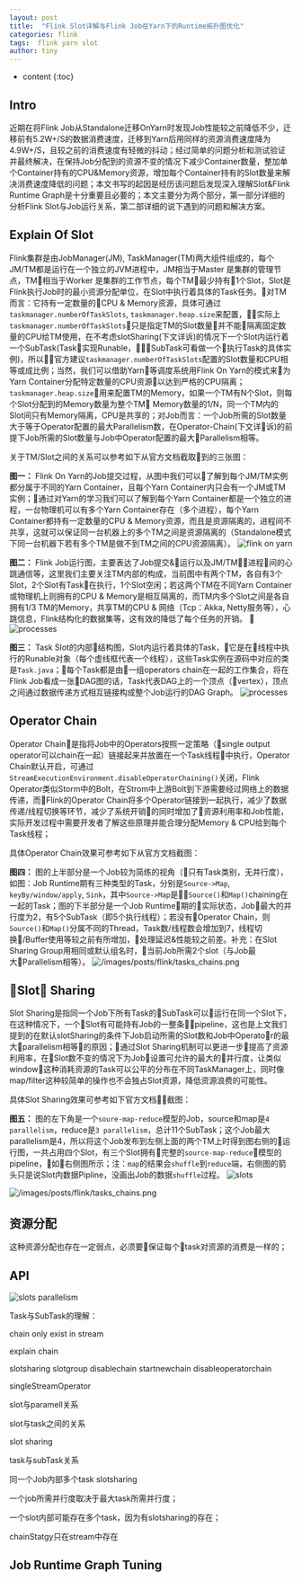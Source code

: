 ```yaml
---
layout: post
title:  "Flink Slot详解与Flink Job在Yarn下的Runtime拓扑图优化"
categories: flink
tags:  flink yarn slot
author: tiny
---
```


* content
{:toc}

## Intro

近期在将Flink Job从Standalone迁移OnYarn时发现Job性能较之前降低不少，迁移前有5.2W+/S的数据消费速度，迁移到Yarn后用同样的资源消费速度降为4.9W+/S，且较之前的消费速度有轻微的抖动；经过简单的问题分析和测试验证并最终解决，在保持Job分配到的资源不变的情况下减少Container数量，整加单个Container持有的CPU&Memory资源，增加每个Container持有的Slot数量来解决消费速度降低的问题；本文书写的起因是经历该问题后发现深入理解Slot&Flink Runtime Graph是十分重要且必要的；本文主要分为两个部分，第一部分详细的分析Flink Slot与Job运行关系，第二部详细的说下遇到的问题和解决方案。

## Explain Of Slot

Flink集群是由JobManager(JM), TaskManager(TM)两大组件组成的，每个JM/TM都是运行在一个独立的JVM进程中，JM相当于Master 是集群的管理节点，TM相当于Worker 是集群的工作节点，每个TM最少持有1个Slot，Slot是Flink执行Job时的最小资源分配单位，在Slot中执行着具体的Task任务。对TM而言：它持有一定数量的CPU & Memory资源，具体可通过`taskmanager.numberOfTaskSlots`, `taskmanager.heap.size`来配置，实际上`taskmanager.numberOfTaskSlots`只是指定TM的Slot数量并不能隔离固定数量的CPU给TM使用，在不考虑slotSharing(下文详诉)的情况下一个Slot内运行着一个SubTask(Task实现Runable，SubTask可看做一个执行Task的具体实例)，所以官方建议`taskmanager.numberOfTaskSlots`配置的Slot数量和CPU相等或成比例；当然，我们可以借助Yarn等调度系统用Flink On Yarn的模式来为Yarn Container分配特定数量的CPU资源以达到严格的CPU隔离；`taskmanager.heap.size`用来配置TM的Memory，如果一个TM有N个Slot，则每个Slot分配到的Memory数量为整个TM Memory数量的1/N，同一个TM内的Slot间只有Memory隔离，CPU是共享的；对Job而言：一个Job所需的Slot数量大于等于Operator配置的最大Parallelism数，在Operator-Chain(下文详诉)的前提下Job所需的Slot数量与Job中Operator配置的最大Parallelism相等。

关于TM/Slot之间的关系可以参考如下从官方文档截取到的三张图：

**图一：** Flink On Yarn的Job提交过程，从图中我们可以了解到每个JM/TM实例都分属于不同的Yarn Container，且每个Yarn Container内只会有一个JM或TM实例；通过对Yarn的学习我们可以了解到每个Yarn Container都是一个独立的进程，一台物理机可以有多个Yarn Container存在（多个进程），每个Yarn Container都持有一定数量的CPU & Memory资源，而且是资源隔离的，进程间不共享，这就可以保证同一台机器上的多个TM之间是资源隔离的（Standalone模式下同一台机器下若有多个TM是做不到TM之间的CPU资源隔离）。
![flink on yarn](/images/posts/flink/flink_on_yarn.svg)

**图二：** Flink Job运行图，主要表达了Job提交&运行以及JM/TM进程间的心跳通信等，这里我们主要关注TM内部的构成，当前图中有两个TM，各自有3个Slot，2个Slot有Task在执行，1个Slot空闲；若这两个TM在不同Yarn Container或物理机上则拥有的CPU & Memory是相互隔离的，而TM内多个Slot之间是各自拥有1/3 TM的Memory，共享TM的CPU & 网络（Tcp：Akka, Netty服务等），心跳信息，Flink结构化的数据集等，这有效的降低了每个任务的开销。
![processes](/images/posts/flink/processes.svg)

**图三：** Task Slot的内部结构图，Slot内运行着具体的Task，它是在线程中执行的Runable对象（每个虚线框代表一个线程），这些Task实例在源码中对应的类是`Task.java`；每个Task都是由一组operators chain在一起的工作集合，将在Flink Job看成一张DAG图的话，Task代表DAG上的一个顶点（vertex），顶点之间通过数据传递方式相互链接构成整个Job运行的DAG Graph。
![processes](/images/posts/flink/tasks_slots.svg)

## Operator Chain
Operator Chain是指将Job中的Operators按照一定策略（single output operator可以chain在一起）链接起来并放置在一个Task线程中执行，Operator Chain默认开启，可通过`StreamExecutionEnvironment.disableOperatorChaining()`关闭，Flink Operator类似Storm中的Bolt，在Strom中上游Bolt到下游需要经过网络上的数据传递，而Flink的Operator Chain将多个Operator链接到一起执行，减少了数据传递/线程切换等环节，减少了系统开销的同时增加了资源利用率和Job性能，实际开发过程中需要开发者了解这些原理并能合理分配Memory & CPU给到每个Task线程；

具体Operator Chain效果可参考如下从官方文档截图：

**图四：** 图的上半部分是一个Job较为简练的视角（只有Task类别，无并行度），如图：Job Runtime期有三种类型的Task，分别是`Source->Map`, `keyBy/window/apply`, `Sink`，其中`Source->Map`是`Source()`和`Map()`chaining在一起的Task；图的下半部分是一个Job Runtime期的实际状态，Job最大的并行度为2，有5个SubTask（即5个执行线程）；若没有Operator Chain，则`Source()`和`Map()`分属不同的Thread，Task数/线程数会增加到7，线程切换/Buffer使用等较之前有所增加，处理延迟&性能较之前差。补充：在Slot Sharing Group用相同或默认组名时，当前Job所需2个slot（与Job最大Parallelism相等）。
![/images/posts/flink/tasks_chains.png](/images/posts/flink/tasks_chains.svg)


## Slot Sharing
Slot Sharing是指同一个Job下所有Task的SubTask可以运行在同一个Slot下，在这种情况下，一个Slot有可能持有Job的一整条pipeline，这也是上文我们提到的在默认slotSharing的条件下Job启动所需的Slot数和Job中Operator的最大parallelism相等的原因；通过Slot Sharing机制可以更进一步提高了资源利用率，在Slot数不变的情况下为Job设置可允许的最大的并行度，让类似window这种消耗资源的Task可以公平的分布在不同TaskManager上，同时像map/filter这种较简单的操作也不会独占Slot资源，降低资源浪费的可能性。

具体Slot Sharing效果可参考如下官方文档截图：

**图五：**
图的左下角是一个`soure-map-reduce`模型的Job，source和map是`4 parallelism`，reduce是`3 parallelism`，总计11个SubTask；这个Job最大parallelism是4，所以将这个Job发布到左侧上面的两个TM上时得到图右侧的运行图，一共占用四个Slot，有三个Slot拥有完整的`source-map-reduce`模型的pipeline，如右侧图所示；注：`map`的结果会`shuffle`到`reduce`端，右侧图的箭头只是说Slot内数据Pipline，没画出Job的数据`shuffle`过程。
![slots](/images/posts/flink/slots.svg)


![/images/posts/flink/tasks_chains.png](/images/posts/flink/slot_sharing.svg)


## 资源分配
这种资源分配也存在一定弱点，必须要保证每个task对资源的消费是一样的；

## API



![slots parallelism](/images/posts/flink/slots_parallelism.svg)


Task与SubTask的理解：


chain only exist in stream

explain chain

slotsharing
slotgroup
disablechain
startnewchain
disableoperatorchain

singleStreamOperator

slot与paramell关系

slot与task之间的关系

slot sharing

task与subTask关系

同一个Job内部多个task slotsharing

一个job所需并行度取决于最大task所需并行度；

一个slot内部可能存在多个task，因为有slotsharing的存在；

chainStatgy只在stream中存在

## Job Runtime Graph Tuning
